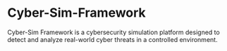 # Cyber-Sim-Framework
Cyber-Sim Framework is a cybersecurity simulation platform designed to detect and analyze real-world cyber threats in a controlled environment.
